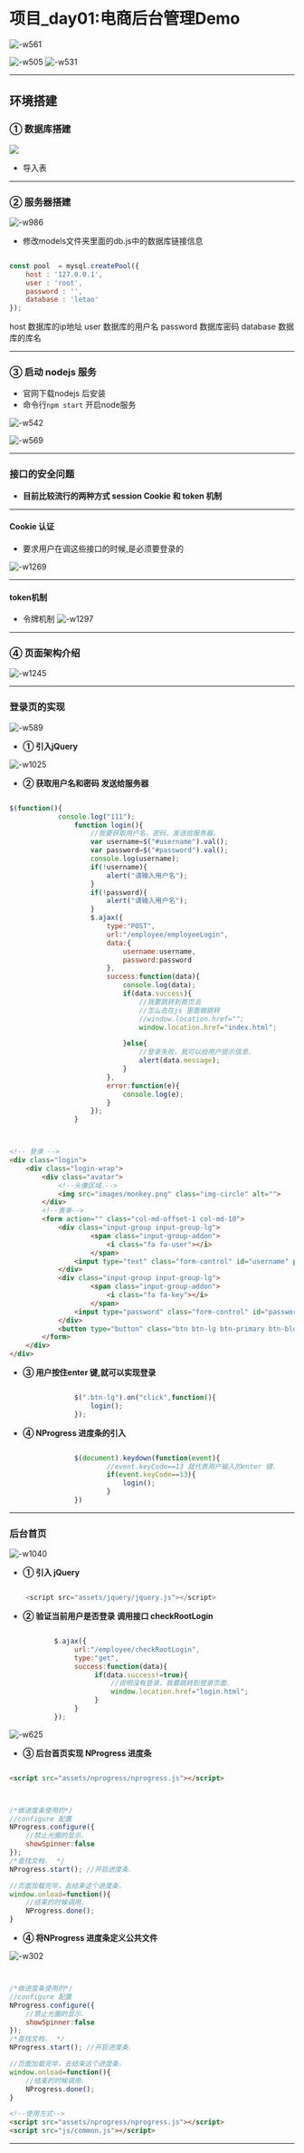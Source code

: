 # 项目_day01:电商后台管理Demo
![-w561](media/14957589005859/14957786064307.png)

![-w505](media/14957589005859/14957789102710.png)
![-w531](media/14957589005859/14957789315852.png)

-------

## 环境搭建 
### ① 数据库搭建
![](media/14957589005859/14957809728209.png)

* 导入表

-------

### ② 服务器搭建
![-w986](media/14957589005859/14957827123399.png)

* 修改models文件夹里面的db.js中的数据库链接信息

```js

const pool  = mysql.createPool({
    host : '127.0.0.1',
    user : 'root',
    password : '',
    database : 'letao'
});

```

host 数据库的ip地址
user 数据库的用户名
password 数据库密码
database 数据库的库名

-------

### ③ 启动 nodejs 服务
* 官网下载nodejs 后安装
* 命令行`npm start` 开启node服务

![-w542](media/14957589005859/14957832171216.png)

![-w569](media/14957589005859/14957833415576.png)

-------


### 接口的安全问题
* **目前比较流行的两种方式 session Cookie 和 token 机制**

-------

#### Cookie 认证
* 要求用户在调这些接口的时候,是必须要登录的

![-w1269](media/14957589005859/14957852154039.png)

-------

#### token机制
* 令牌机制
![-w1297](media/14957589005859/14957860307475.png)

-------

### ④ 页面架构介绍
![-w1245](media/14957589005859/14957866109604.png)

-------

### 登录页的实现
![-w589](media/14957589005859/14957866995168.png)


* **① 引入jQuery**

![-w1025](media/14957589005859/14957870484188.png)

* **② 获取用户名和密码 发送给服务器**


```js

$(function(){
            console.log("111");
                function login(){
                    //我要获取用户名，密码，发送给服务器。
                    var username=$("#username").val();
                    var password=$("#password").val();
                    console.log(username);
                    if(!username){
                        alert("请输入用户名");
                    }
                    if(!password){
                        alert("请输入用户名");
                    }
                    $.ajax({
                        type:"POST",
                        url:"/employee/employeeLogin",
                        data:{
                            username:username,
                            password:password
                        },
                        success:function(data){
                            console.log(data);
                            if(data.success){
                                //我要跳转到首页去
                                //怎么去在js 里面做跳转
                                //window.location.href="";
                                window.location.href="index.html";

                            }else{
                                //登录失败，我可以给用户提示信息.
                                alert(data.message);
                            }
                        },
                        error:function(e){
                            console.log(e);
                        }
                    });
                }


```


```html


<!-- 登录 -->
<div class="login">
    <div class="login-wrap">
        <div class="avatar">
            <!--头像区域.-->
            <img src="images/monkey.png" class="img-circle" alt="">
        </div>
        <!--表单-->
        <form action="" class="col-md-offset-1 col-md-10">
            <div class="input-group input-group-lg">
                    <span class="input-group-addon">
                        <i class="fa fa-user"></i>
                    </span>
                <input type="text" class="form-control" id="username" placeholder="用户名">
            </div>
            <div class="input-group input-group-lg">
                    <span class="input-group-addon">
                        <i class="fa fa-key"></i>
                    </span>
                <input type="password" class="form-control" id="password" placeholder="密码">
            </div>
            <button type="button" class="btn btn-lg btn-primary btn-block">登 录</button>
        </form>
    </div>
</div>

```

* **③ 用户按住enter 键,就可以实现登录**


```js

                $(".btn-lg").on("click",function(){
                    login();
                });

```

* **④ NProgress 进度条的引入**


```js

                $(document).keydown(function(event){
                        //event.keyCode==13 就代表用户输入的enter 键.
                        if(event.keyCode==13){
                            login();
                        }
                })

```

-------

### 后台首页

![-w1040](media/14957589005859/14958684529536.png)


* **① 引入 jQuery**

```js

    <script src="assets/jquery/jquery.js"></script>

```

* **② 验证当前用户是否登录 调用接口 checkRootLogin**


```js

           $.ajax({
                url:"/employee/checkRootLogin",
                type:"get",
                success:function(data){
                     if(data.success!=true){
                         //说明没有登录，我要跳转到登录页面.
                         window.location.href="login.html";
                     }
                }
           });

```

![-w625](media/14957589005859/14957903237125.png)

* **③ 后台首页实现 NProgress 进度条**


```html

<script src="assets/nprogress/nprogress.js"></script>

```

```js


/*做进度条使用的*/
//configure 配置
NProgress.configure({
    //禁止光圈的显示.
    showSpinner:false
});
/*查找文档.  */
NProgress.start(); //开启进度条.

//页面加载完毕，去结束这个进度条.
window.onload=function(){
    //结束的时候调用.
    NProgress.done();
}

```


* **④ 将NProgress 进度条定义公共文件**

![-w302](media/14957589005859/14958685849107.png)


```js


/*做进度条使用的*/
//configure 配置
NProgress.configure({
    //禁止光圈的显示.
    showSpinner:false
});
/*查找文档.  */
NProgress.start(); //开启进度条.

//页面加载完毕，去结束这个进度条.
window.onload=function(){
    //结束的时候调用.
    NProgress.done();
}

```



```html
<!--使用方式-->
<script src="assets/nprogress/nprogress.js"></script>
<script src="js/common.js"></script>

```
-------









